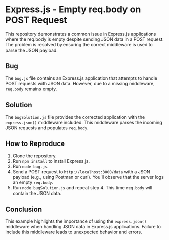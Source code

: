# Express.js - Empty req.body on POST Request
This repository demonstrates a common issue in Express.js applications where the req.body is empty despite sending JSON data in a POST request.  The problem is resolved by ensuring the correct middleware is used to parse the JSON payload.
## Bug
The `bug.js` file contains an Express.js application that attempts to handle POST requests with JSON data. However, due to a missing middleware, `req.body` remains empty.
## Solution
The `bugSolution.js` file provides the corrected application with the `express.json()` middleware included.  This middleware parses the incoming JSON requests and populates `req.body`.
## How to Reproduce
1. Clone the repository.
2. Run `npm install` to install Express.js.
3. Run `node bug.js`.
4. Send a POST request to `http://localhost:3000/data` with a JSON payload (e.g., using Postman or curl).
   You'll observe that the server logs an empty `req.body`.
5. Run `node bugSolution.js` and repeat step 4. This time `req.body` will contain the JSON data.
## Conclusion
This example highlights the importance of using the `express.json()` middleware when handling JSON data in Express.js applications.  Failure to include this middleware leads to unexpected behavior and errors.